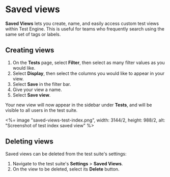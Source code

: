 # Saved views

**Saved Views** lets you create, name, and easily access custom test views within Test Engine. This is useful for teams who frequently search using the same set of tags or labels.

## Creating views

1. On the **Tests** page, select **Filter**, then select as many filter values as you would like.
1. Select **Display**, then select the columns you would like to appear in your view.
1. Select **Save** in the filter bar.
1. Give your view a name.
1. Select **Save view**.

Your new view will now appear in the sidebar under **Tests**, and will be visible to all users in the test suite.

<%= image "saved-views-test-index.png", width: 3144/2, height: 988/2, alt: "Screenshot of test index saved view" %>

## Deleting views

Saved views can be deleted from the test suite's settings:

1. Navigate to the test suite's **Settings** > **Saved Views**.
1. On the view to be deleted, select its **Delete** button.
